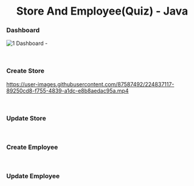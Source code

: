 

<p align="center">
  
<h1 align="center"> Store And Employee(Quiz)  - Java </h1>
</p>



### Dashboard

![1 ‪Dashboard -](https://user-images.githubusercontent.com/87587492/224831512-e106236c-4d71-4659-9c51-dee6c11107be.png)

<br>

### Create Store

https://user-images.githubusercontent.com/87587492/224837117-89250cd8-f755-4839-a1dc-e8b8aedac95a.mp4

<br>

### Update Store

<br>

### Create Employee

<br>

### Update Employee


